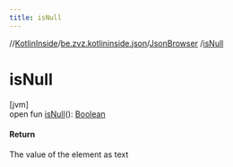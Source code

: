 ```yaml
---
title: isNull
---
```

//[KotlinInside](../../../index.html)/[be.zvz.kotlininside.json](../index.html)/[JsonBrowser](index.html)
/[isNull](is-null.html)

# isNull

[jvm]\
open fun [isNull](is-null.html)(): [Boolean](https://kotlinlang.org/api/latest/jvm/stdlib/kotlin/-boolean/index.html)

#### Return

The value of the element as text




